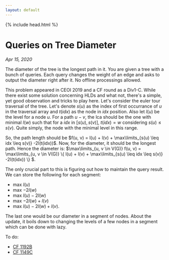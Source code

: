 ```yaml
---
layout: default
---
```


{% include head.html %}

# Queries on Tree Diameter
_Apr 15, 2020_

The diameter of the tree is the longest path in it. You are given a tree with a bunch of queries. Each query changes the weight of an edge and asks to output the diameter right after it. No offline processings allowed.

This problem appeared in CEOI 2019 and a CF round as a Div1-C. While there exist some solution concerning HLDs and what not, there's a simple, yet good observation and tricks to play here. Let's consider the euler tour traversal of the tree. Let's denote $s(u)$ as the index of first occurrance of $u$ in the traversal array and $t(idx)$ as the node in $idx$ position. Also let $l(u)$ be the level for a node $u$. For a path $u - v$, the lca should be the one with minimal $l(w)$ such that for a $idx$ in $[s(u), s(v)]$, $t(idx) = w$ considering $s(u) \leq s(v)$. Quite simply, the node with the minimal level in this range.

So, the path length should be $f(u, v) = l(u) + l(v) + \max\limits_{s(u) \leq idx \leq s(v)} -2l(t(idx))$. Now, for the diameter, it should be the longest path. Hence the diameter is: $\max\limits_{u, v \in V(G)} f(u, v) = \max\limits_{u, v \in V(G)} \\{ l(u) + l(v) + \max\limits_{s(u) \leq idx \leq s(v)} -2l(t(idx)) \\} $.

The only crucial part to this is figuring out how to maintain the query result. We can store the following for each segment:
- max $l(u)$
- max $-2 l(w)$
- max $l(u) - 2l(w)$
- max $-2l(w) + l(v)$
- max $l(u) - 2l(w) + l(v)$.

The last one would be our diameter in a segment of nodes. About the update, it boils down to changing the levels of a few nodes in a segment which can be done with lazy.

To do:
+ [CF 1192B](http://codeforces.com/contest/1192/problem/B)
+ [CF 1149C](https://codeforces.com/contest/1149/problem/C)
